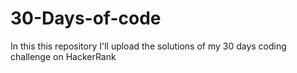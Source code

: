 # 30-Days-of-code
In this this repository I'll upload the solutions of my 30 days coding challenge on HackerRank
